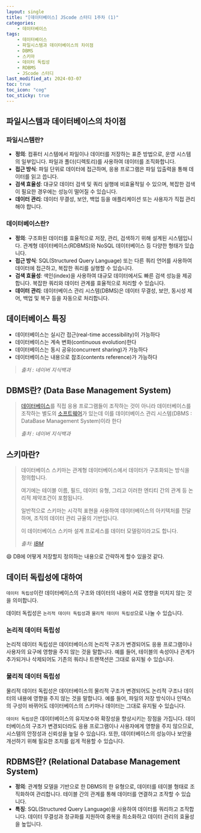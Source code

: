 ```yaml
---
layout: single
title: "[데이터베이스] JScode 스터디 1주차 (1)"
categories:
    - 데이터베이스
tags:
    - 데이터베이스
    - 파일시스템과 데이터베이스의 차이점
    - DBMS
    - 스키마
    - 데이터 독립성
    - RDBMS
    - JScode 스터디
last_modified_at: 2024-03-07
toc: true
toc_icon: "cog"
toc_sticky: true
---
```


## 파일시스템과 데이터베이스의 차이점

### 파일시스템란?

-   **정의**: 컴퓨터 시스템에서 파일이나 데이터를 저장하는 표준 방법으로, 운영 시스템의 일부입니다. 파일과 폴더(디렉토리)를 사용하여 데이터를 조직화합니다.
-   **접근 방식**: 파일 단위로 데이터에 접근하며, 응용 프로그램은 파일 입출력을 통해 데이터를 읽고 씁니다.
-   **검색 효율성**: 대규모 데이터 검색 및 쿼리 실행에 비효율적일 수 있으며, 복잡한 검색이 필요한 경우에는 성능이 떨어질 수 있습니다.
-   **데이터 관리**: 데이터 무결성, 보안, 백업 등을 애플리케이션 또는 사용자가 직접 관리해야 합니다.

### 데이터베이스란?

-   **정의**: 구조화된 데이터를 효율적으로 저장, 관리, 검색하기 위해 설계된 시스템입니다. 관계형 데이터베이스(RDBMS)와 NoSQL 데이터베이스 등 다양한 형태가 있습니다.
-   **접근 방식**: SQL(Structured Query Language) 또는 다른 쿼리 언어를 사용하여 데이터에 접근하고, 복잡한 쿼리를 실행할 수 있습니다.
-   **검색 효율성**: 색인(index)을 사용하여 대규모 데이터에서도 빠른 검색 성능을 제공합니다. 복잡한 쿼리와 데이터 관계를 효율적으로 처리할 수 있습니다.
-   **데이터 관리**: 데이터베이스 관리 시스템(DBMS)은 데이터 무결성, 보안, 동시성 제어, 백업 및 복구 등을 자동으로 처리합니다.

## 데이터베이스 특징

-   데이터베이스는 실시간 접근(real-time accessibility)이 가능하다
-   데이터베이스는 계속 변화(continuous evolution)한다
-   데이터베이스는 동시 공유(concurrent sharing)가 가능하다
-   데이터베이스는 내용으로 참조(contents reference)가 가능하다

> _출처 : 네이버 지식백과_

## DBMS란? (Data Base Management System)

> [데이터베이스](https://terms.naver.com/entry.naver?docId=2270448&ref=y)를 직접 응용 프로그램들이 조작하는 것이 아니라 데이터베이스를 조작하는 별도의 [소프트웨어](https://terms.naver.com/entry.naver?docId=2270318&ref=y)가 있는데 이를 데이터베이스 관리 시스템(DBMS : DataBase Management System)이라 한다
>
> _출처 : 네이버 지식백과_

## 스키마란?

> 데이터베이스 스키마는 관계형 데이터베이스에서 데이터가 구조화되는 방식을 정의합니다.
>
> 여기에는 테이블 이름, 필드, 데이터 유형, 그리고 이러한 엔티티 간의 관계 등 논리적 제약조건이 포함됩니다.
>
> 일반적으로 스키마는 시각적 표현을 사용하여 데이터베이스의 아키텍처를 전달하며, 조직의 데이터 관리 규율의 기반입니다. 
>
> 이 데이터베이스 스키마 설계 프로세스를 데이터 모델링이라고도 합니다.
>
> _출처: [IBM](https://www.ibm.com/kr-ko/topics/database-schema)_

:smile: DB에 어떻게 저장할지 정의하는 내용으로 간략하게 할수 있을것 같다.

## 데이터 독립성에 대하여

`데이터 독립성`이란 데이터베이스의 구조와 데이터의 내용이 서로 영향을 미치지 않는 것을 의미합니다.

데이터 독립성은 `논리적 데이터 독립성`과 `물리적 데이터 독립성`으로 나눌 수 있습니다.

### 논리적 데이터 독립성

논리적 데이터 독립성은 데이터베이스의 논리적 구조가 변경되어도 응용 프로그램이나 사용자의 요구에 영향을 주지 않는 것을 말합니다.
예를 들어, 테이블의 속성이나 관계가 추가되거나 삭제되어도 기존의 쿼리나 트랜잭션은 그대로 유지될 수 있습니다.

### 물리적 데이터 독립성

물리적 데이터 독립성은 데이터베이스의 물리적 구조가 변경되어도 논리적 구조나 데이터의 내용에 영향을 주지 않는 것을 말합니다.
예를 들어, 파일의 저장 방식이나 인덱스의 구성이 바뀌어도 데이터베이스의 스키마나 데이터는 그대로 유지될 수 있습니다.

`데이터 독립성`은 데이터베이스의 유지보수와 확장성을 향상시키는 장점을 가집니다.
데이터베이스의 구조가 변경되더라도 응용 프로그램이나 사용자에게 영향을 주지 않으므로, 시스템의 안정성과 신뢰성을 높일 수 있습니다. 또한, 데이터베이스의 성능이나 보안을 개선하기 위해 필요한 조치를 쉽게 적용할 수 있습니다.

## RDBMS란? (Relational Database Management System)

- **정의**: 관계형 모델을 기반으로 한 DBMS의 한 유형으로, 데이터를 테이블 형태로 조직화하여 관리합니다. 테이블 간의 관계를 통해 데이터를 연결하고 조작할 수 있습니다.
- **특징**: SQL(Structured Query Language)을 사용하여 데이터를 쿼리하고 조작합니다. 데이터 무결성과 정규화를 지원하여 중복을 최소화하고 데이터 관리의 효율성을 높입니다.
